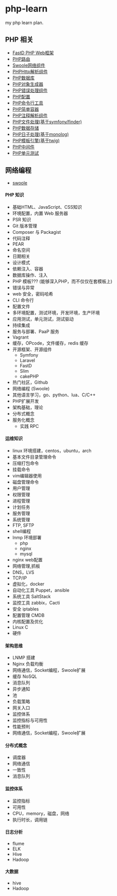 # php-learn
my php learn plan.

## PHP 相关

* [FastD PHP Web框架](https://github.com/JanHuang/fastD)
* [PHP路由](https://github.com/JanHuang/routing)
* [Swoole网络组件](https://github.com/JanHuang/swoole)
* [PHPHttp解析组件](https://github.com/JanHuang/http)
* [PHP数据库](https://github.com/JanHuang/database)
* [PHP对象生成器](https://github.com/JanHuang/database)
* [PHP错误处理组件](https://github.com/JanHuang/debug)
* [PHP配置](https://github.com/JanHuang/config)
* [PHP命令行工具](https://github.com/JanHuang/console)
* [PHP简单容器](https://github.com/JanHuang/container)
* [PHP注释解析组件](https://github.com/JanHuang/annotation)
* [PHP文件处理(基于symfony/finder)](https://github.com/JanHuang/finder)
* [PHP数据存储](https://github.com/JanHuang/storage)
* [PHP日子处理(基于monolog)](https://github.com/JanHuang/logger)
* [PHP模板引擎(基于twig)](https://github.com/JanHuang/template)
* [PHP中间件](https://github.com/JanHuang/middleware)
* [PHP单元测试](https://github.com/JanHuang/testing)

## 网络编程

* [swoole](https://github.com/JanHuang/swoole)

#### PHP 知识

* 基础HTML、JavaScript、CSS知识
* 环境配置，内置 Web 服务器
* PSR 知识
* Git 版本管理
* Composer 与 Packagist
* 代码注释
* PEAR
* 命名空间
* 日期相关
* 设计模式
* 依赖注入、容器
* 数据库操作、注入
* PHP 模板??? (能够深入PHP，而不仅仅在套模板上)
* 错误与异常
* web 安全，密码哈希
* CLI 命令行
* 配置文件
* 多环境配置，测试环境，开发环境，生产环境
* 应用测试，单元测试，测试驱动
* 持续集成
* 服务与部署、PaaP 服务
* Vagrant
* 缓存，OPcode，文件缓存，redis 缓存
* 开源框架、开源组件
    *  Symfony
    *  Laravel
    *  FastD
    *  Slim
    *  cakePHP
* 热门社区，Github
* 网络编程 (Swoole)
* 其他语言学习，go、python、lua、C/C++
* PHP扩展开发
* 架构基础，理论
* 分布式概念
* 服务化概念
    * 实践 RPC 

#### 运维知识

* linux 环境搭建，centos，ubuntu，arch
* 基本文件目录管理命令
* 压缩打包命令
* 挂载命令
* vim编辑器使用
* 磁盘管理命令
* 用户管理
* 权限管理
* 进程管理
* 计划任务
* 服务管理
* 系统管理
* FTP, SFTP
* shell编程
* lnmp 环境部署
    * php
    * nginx
    * mysql
* nginx web配置
* 网络管理,抓板
* DNS，LVS
* TCP/IP
* 虚拟化，docker
* 自动化工具 Puppet，ansible
* 系统工具 SaltStack
* 监控工具 zabbix，Cacti
* 安全 iptables
* 配置管理 CMDB
* 内核配置及优化
* Linux C
* 硬件


#### 架构思维

* LNMP 搭建
* Nginx 负载均衡
* 网络通信，Socket编程，Swoole扩展
* 缓存 NoSQL
* 消息队列
* 异步通知
* 池
* 负载策略
* 网关入口
* 监控体系
* 监控指标与可用性
* 性能预判
* 网络通信，Socket编程，Swoole扩展

#### 分布式概念

* 调度器
* 网络通信
* 一致性
* 消息队列

#### 监控体系

* 监控指标
* 可用性
* CPU，memory，磁盘，网络
* 执行时长，调用链

#### 日志分析

* flume
* ELK
* Hive
* Hadoop

#### 大数据

* hive
* Hadoop
